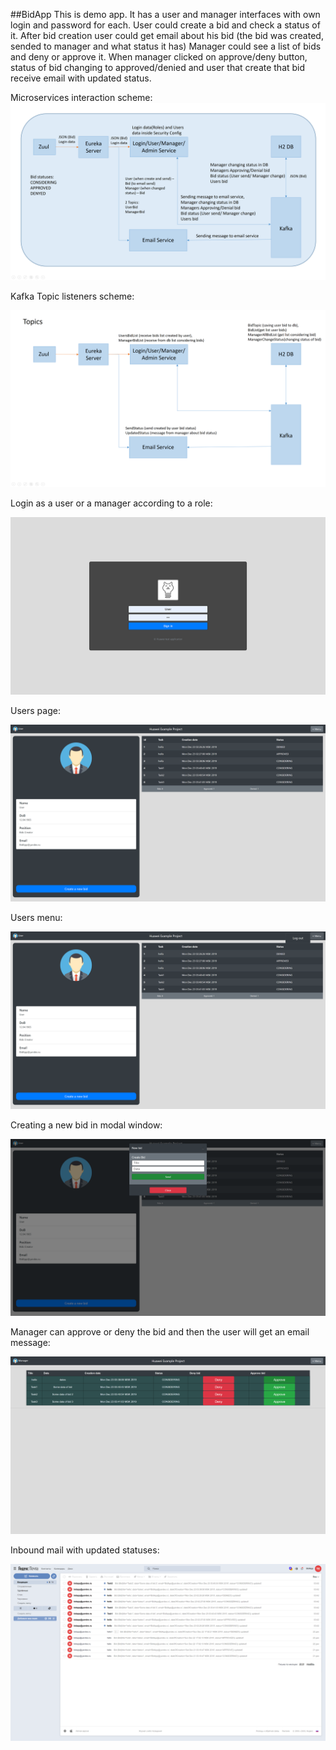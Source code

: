 ##BidApp
This is demo app. It has a user and manager interfaces with own login and password for each.
User could create a bid and check a status of it. 
After bid creation user could get email about his bid (the bid was created, sended to manager and what status it has)
Manager could see a list of bids and deny or approve it. When manager clicked on approve/deny button, 
status of bid changing to approved/denied and user that create that bid receive email with updated status.

Microservices interaction scheme: 
![alt text](readme_images/image7.png)

Kafka Topic listeners scheme:

![alt text](readme_images/image8.png)

Login as a user or a manager according to a role: 

![alt text](readme_images/image1.png)

Users page:

![alt text](readme_images/image2.png)

Users menu:

![alt text](readme_images/image3.png)

Creating a new bid in modal window:

![alt text](readme_images/image4.png)

Manager can approve or deny the bid and then the user will get an email message:

![alt text](readme_images/image5.png)

Inbound mail with updated statuses:

![alt text](readme_images/image6.png)
